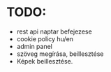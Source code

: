 # TODO:
* rest api naptar befejezese
* cookie policy hu/en
* admin panel
* szöveg megírása, beillesztése
* Képek beillesztése.


